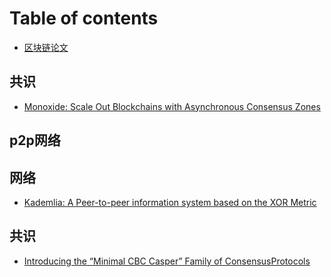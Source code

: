 # Table of contents

* [区块链论文](README.md)

## 共识

* [Monoxide: Scale Out Blockchains with Asynchronous Consensus Zones](gong-shi/monoxide-scale-out-blockchains-withasynchronous-consensus-zones.md)

## p2p网络

## 网络

* [Kademlia: A Peer-to-peer information system based on the XOR Metric](wang-luo/kademlia-a-peer-to-peer-information-system-based-on-the-xor-metric-1.md)

## 共识 <a id="gong-shi-1"></a>

* [Introducing the “Minimal CBC Casper” Family of ConsensusProtocols](gong-shi-1/introducing-the-minimal-cbc-casper-family-of-consensusprotocols.md)

